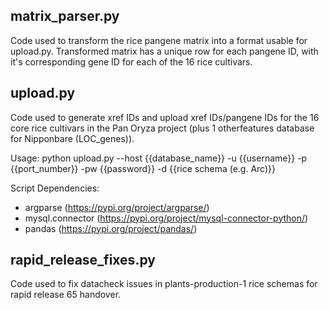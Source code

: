 ## **matrix_parser.py**

Code used to transform the rice pangene matrix into a format usable for upload.py.
Transformed matrix has a unique row for each pangene ID, with it's corresponding gene ID for each of the 16 rice cultivars.


## **upload.py**

Code used to generate xref IDs and upload xref IDs/pangene IDs for the 16 core rice cultivars in the Pan Oryza project (plus 1 otherfeatures database for Nipponbare (LOC_genes)).

Usage:
    python upload.py --host {{database_name}} -u {{username}} -p {{port_number}} -pw {{password}} -d {{rice schema (e.g. Arc)}}

Script Dependencies:
- argparse (https://pypi.org/project/argparse/)
- mysql.connector (https://pypi.org/project/mysql-connector-python/)
- pandas (https://pypi.org/project/pandas/)


## **rapid_release_fixes.py**

Code used to fix datacheck issues in plants-production-1 rice schemas for rapid release 65 handover.
